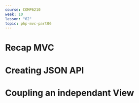 ```yaml
---
course: COMP6210
week: 10
lesson: "02"
topic: php-mvc-part06
---
```


# Recap MVC

# Creating JSON API

# Coupling an independant View